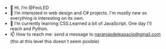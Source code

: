 - 👋 Hi, I’m @FeoLED
- 👀 I’m interested in web design and C# projects. I'm mostly new so everything is interesting on its own. 
- 🌱 I’m currently learning CSS.Learned a bit of JavaScript. One day I'll reach and Python.
- 📫 How to reach me: send a message to naranjasdelespacio@gmail.com (tho at this level this doesn´t seem posible)

<!---
FeoLED/FeoLED is a ✨ special ✨ repository because its `README.md` (this file) appears on your GitHub profile.
You can click the Preview link to take a look at your changes.
--->
